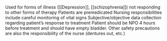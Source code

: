 Used for forms of illness ([[Depression]], [[schizophrenia]]) not responding to other forms of therapy
Patients are premedicated
Nursing responsibilities include careful monitoring of vital signs
Subjective/objective data collection regarding patient’s response to treatment
Patient should be NPO 4 hours before treatment and should have empty bladder. Other safety precautions are also the responsibility of the nurse (dentures out, etc.)
